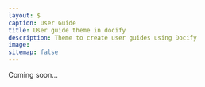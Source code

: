 ```yaml
---
layout: $
caption: User Guide
title: User guide theme in docify
description: Theme to create user guides using Docify
image: 
sitemap: false
---
```

Coming soon...